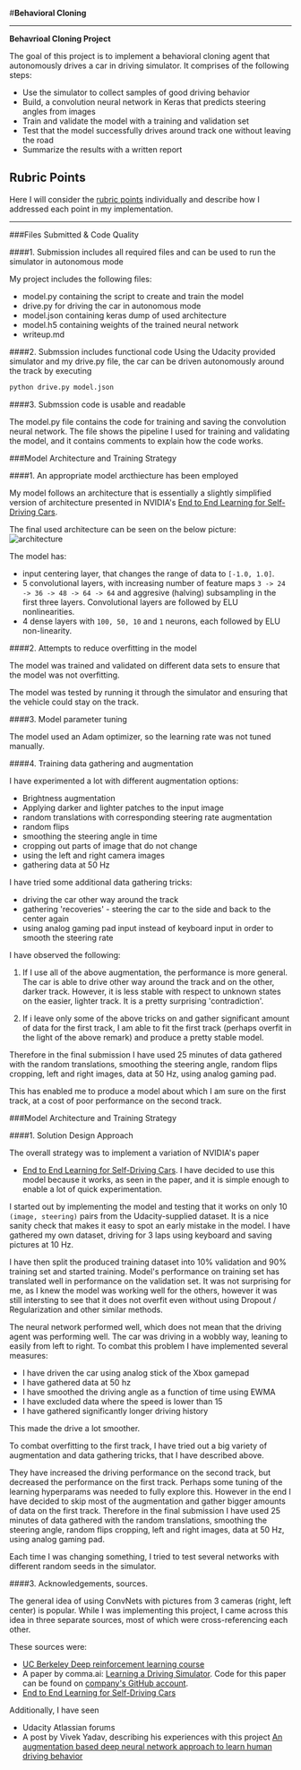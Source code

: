 #**Behavioral Cloning** 

---

**Behavrioal Cloning Project**

The goal of this project is to implement a behavioral cloning agent
that autonomously drives a car in driving simulator. It comprises of
the following steps:
* Use the simulator to collect samples of good driving behavior
* Build, a convolution neural network in Keras that predicts steering
   angles from images
* Train and validate the model with a training and validation set
* Test that the model successfully drives around track one
  without leaving the road
* Summarize the results with a written report


[//]: # (Image References)

[image1]: ./examples/placeholder.png "Model Visualization"
[image2]: ./examples/placeholder.png "Grayscaling"
[image3]: ./examples/placeholder_small.png "Recovery Image"
[image4]: ./examples/placeholder_small.png "Recovery Image"
[image5]: ./examples/placeholder_small.png "Recovery Image"
[image6]: ./examples/placeholder_small.png "Normal Image"
[image7]: ./examples/placeholder_small.png "Flipped Image"

## Rubric Points
Here I will consider the
[rubric points](https://review.udacity.com/#!/rubrics/432/view)
individually and describe how I addressed each point in my implementation.  

---
###Files Submitted & Code Quality

####1. Submission includes all required files and can be used to run the simulator in autonomous mode

My project includes the following files:
* model.py containing the script to create and train the model
* drive.py for driving the car in autonomous mode
* model.json containing keras dump of used architecture 
* model.h5 containing weights of the trained neural network
* writeup.md

####2. Submssion includes functional code
Using the Udacity provided simulator and my drive.py file, the car can be driven autonomously
around the track by executing 
```sh
python drive.py model.json
```

####3. Submssion code is usable and readable

The model.py file contains the code for training and saving the convolution
neural network.  The file shows the pipeline I used for training and validating
the model, and it contains comments to explain how the code works.

###Model Architecture and Training Strategy

####1. An appropriate model arcthiecture has been employed

My model follows an architecture that is essentially a slightly simplified
version of architecture presented in NVIDIA's
[End to End Learning for Self-Driving Cars](https://images.nvidia.com/content/tegra/automotive/images/2016/solutions/pdf/end-to-end-dl-using-px.pdf).

    
    
The final used architecture can be seen on the below picture:
![architecture](imgs/model.png)


The model has:

* input centering layer, that changes the range of data to `[-1.0, 1.0]`.
* 5 convolutional layers, with increasing number of feature maps 
   `3 -> 24 -> 36 -> 48 -> 64 -> 64` and aggresive (halving) subsampling in
   the first three layers. Convolutional layers are followed by ELU nonlinearities.
* 4 dense layers with `100, 50, 10` and `1` neurons, each followed by ELU
  non-linearity.


####2. Attempts to reduce overfitting in the model

The model was trained and validated on different data sets to ensure that the model
was not overfitting.

The model was tested by running it through the simulator and ensuring that the vehicle 
could stay on the track.

####3. Model parameter tuning

The model used an Adam optimizer, so the learning rate was not tuned manually.

####4. Training data gathering and augmentation


I have experimented a lot with different augmentation options:
* Brightness augmentation 
* Applying darker and lighter patches to the input image
* random translations with corresponding steering rate augmentation
* random flips
* smoothing the steering angle in time
* cropping out parts of image that do not change
* using the left and right camera images
* gathering data at 50 Hz


I have tried some additional data gathering tricks:
* driving the car other way around the track
* gathering 'recoveries' - steering the car to the side and back to the center
  again
* using analog gaming pad input instead of keyboard input in order to smooth 
  the steering rate
  
  
I have observed the following:
1) If I use all of the above augmentation, the performance is more general. The
 car is able to drive other way around the track and on the other, darker
track. However, it is less stable with respect to unknown states on the easier,
lighter track. It is a pretty surprising 'contradiction'.
   
2) If i leave only some of the above tricks on and gather significant amount of
   data for the first track, I am able to fit the first track (perhaps overfit in
   the light of the above remark) and produce a pretty stable model.
   
Therefore in the final submission I have used 25 minutes of data gathered with
the random translations, smoothing the steering angle, random flips cropping,
left and right images, data at 50 Hz, using analog gaming pad.

This has enabled me to produce a model about which I am sure on the first
track, at a cost of poor performance on the second track.


###Model Architecture and Training Strategy

####1. Solution Design Approach

The overall strategy was to implement a variation of NVIDIA's paper
* [End to End Learning for Self-Driving Cars](https://images.nvidia.com/content/tegra/automotive/images/2016/solutions/pdf/end-to-end-dl-using-px.pdf).
I have decided to use this model because it works, as seen in the paper, and it
is simple enough to enable a lot of quick experimentation.

I started out by implementing the model and testing that it works on only 10
`(image, steering)` pairs from the Udacity-supplied dataset. It is a nice
sanity check that makes it easy to spot an early mistake in the model. I have
gathered my own dataset, driving for 3 laps using keyboard and saving pictures
at 10 Hz.

I have then split the produced training dataset into 10% validation and 90%
training set and started training. Model's performance on training set 
has translated well in performance on the validation set. It was not
surprising for me, as I knew the model was working well for the others,
however it was still intersting to see that it does not overfit 
even without using Dropout / Regularization and other similar methods.

The neural network performed well, which does not mean that the driving agent
was performing well. The car was driving in a wobbly way, leaning to easily
from left to right. To combat this problem I have implemented several measures:
* I have driven the car using analog stick of the Xbox gamepad 
* I have gathered data at 50 hz
* I have smoothed the driving angle as a function of time using EWMA
* I have excluded data where the speed is lower than 15
* I have gathered significantly longer driving history

This made the drive a lot smoother.

To combat overfitting to the first track, I have tried out a big variety of 
augmentation and data gathering tricks, that I have described above.

They have increased the driving performance on the second track, but 
decreased the performance on the first track. Perhaps some tuning of
the learning hyperparams was needed to fully explore this.
However in the end I have decided to skip most of the augmentation and
gather bigger amounts of data on the first track.
Therefore in the final submission I have used 25 minutes of data gathered with
the random translations, smoothing the steering angle, random flips cropping,
left and right images, data at 50 Hz, using analog gaming pad.

Each time I was changing something, I tried to test several networks with 
different random seeds in the simulator.

####3. Acknowledgements, sources.

The general idea of using ConvNets with pictures from 3 cameras (right, left
center) is popular. While I was implementing this project, I came across
this idea in three separate sources, most of which were cross-referencing
each other.

These sources were:

* [UC Berkeley Deep reinforcement learning course](http://rll.berkeley.edu/deeprlcourse/)
* A paper by comma.ai: [Learning a Driving Simulator](https://arxiv.org/abs/1608.01230).
  Code for this paper can be found on [company's GitHub account](https://github.com/commaai/research).
* [End to End Learning for Self-Driving Cars](https://images.nvidia.com/content/tegra/automotive/images/2016/solutions/pdf/end-to-end-dl-using-px.pdf)


Additionally, I have seen 
* Udacity Atlassian forums
* A post by Vivek Yadav, describing his experiences with this project
[An augmentation based deep neural network approach to learn human driving behavior](https://chatbotslife.com/using-augmentation-to-mimic-human-driving-496b569760a9#.5zyhj4mam)
